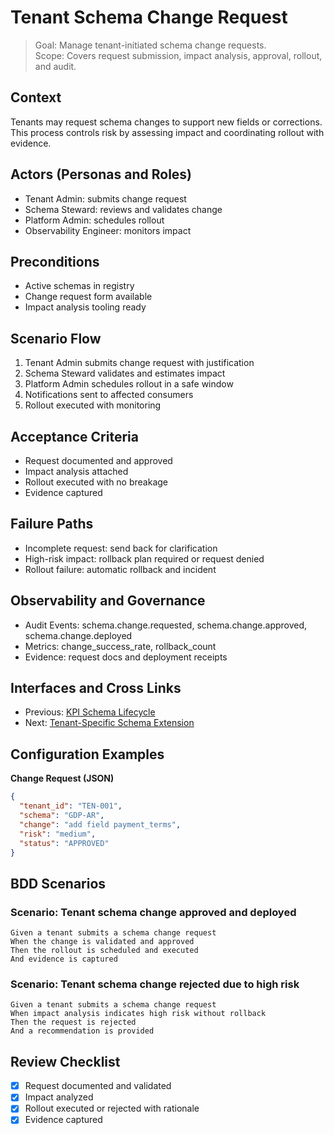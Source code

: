 # Tenant Schema Change Request

> Goal: Manage tenant-initiated schema change requests.  
> Scope: Covers request submission, impact analysis, approval, rollout, and audit.

## Context
Tenants may request schema changes to support new fields or corrections. This process controls risk by assessing impact and coordinating rollout with evidence.

## Actors (Personas and Roles)
- Tenant Admin: submits change request  
- Schema Steward: reviews and validates change  
- Platform Admin: schedules rollout  
- Observability Engineer: monitors impact

## Preconditions
- Active schemas in registry  
- Change request form available  
- Impact analysis tooling ready

## Scenario Flow
1. Tenant Admin submits change request with justification  
2. Schema Steward validates and estimates impact  
3. Platform Admin schedules rollout in a safe window  
4. Notifications sent to affected consumers  
5. Rollout executed with monitoring

## Acceptance Criteria
- Request documented and approved  
- Impact analysis attached  
- Rollout executed with no breakage  
- Evidence captured

## Failure Paths
- Incomplete request: send back for clarification  
- High-risk impact: rollback plan required or request denied  
- Rollout failure: automatic rollback and incident

## Observability and Governance
- Audit Events: schema.change.requested, schema.change.approved, schema.change.deployed  
- Metrics: change_success_rate, rollback_count  
- Evidence: request docs and deployment receipts

## Interfaces and Cross Links
- Previous: [KPI Schema Lifecycle](03c-kpi-schema-lifecycle.md)  
- Next: [Tenant-Specific Schema Extension](03e-tenant-specific-schema-extension.md)

## Configuration Examples

**Change Request (JSON)**
```json
{
  "tenant_id": "TEN-001",
  "schema": "GDP-AR",
  "change": "add field payment_terms",
  "risk": "medium",
  "status": "APPROVED"
}
```

## BDD Scenarios

### Scenario: Tenant schema change approved and deployed
```gherkin
Given a tenant submits a schema change request
When the change is validated and approved
Then the rollout is scheduled and executed
And evidence is captured
```

### Scenario: Tenant schema change rejected due to high risk
```gherkin
Given a tenant submits a schema change request
When impact analysis indicates high risk without rollback
Then the request is rejected
And a recommendation is provided
```

## Review Checklist
- [x] Request documented and validated  
- [x] Impact analyzed  
- [x] Rollout executed or rejected with rationale  
- [x] Evidence captured  

